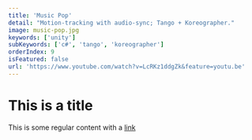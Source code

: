 ```yaml
---
title: 'Music Pop'
detail: "Motion-tracking with audio-sync; Tango + Koreographer."
image: music-pop.jpg
keywords: ['unity']
subKeywords: ['c#', 'tango', 'koreographer']
orderIndex: 9
isFeatured: false
url: 'https://www.youtube.com/watch?v=LcRKz1ddgZk&feature=youtu.be'
---
```


# This is a title

This is some regular content with a [link](https://google.com)